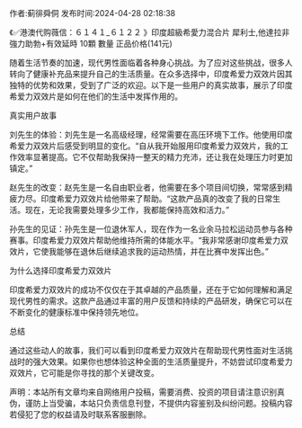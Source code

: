 <p>作者:蓟徘舜侗 发布时间:2024-04-28 02:18:38</p>
<p>《✅港澳代购薇信：６１４１_６１２２ 》印度超級希愛力混合片 犀利士,他達拉非 強力助勃+有效延時 10顆 數量 正品价格(141元) </p>
									<p>随着生活节奏的加速，现代男性面临着各种身心挑战。为了应对这些挑战，很多人转向了健康补充品来提升自己的生活质量。在众多选择中，印度希爱力双效片因其独特的优势和效果，受到了广泛的欢迎。以下是一些用户的真实故事，展示了印度希爱力双效片是如何在他们的生活中发挥作用的。</p><p></p><p>真实用户故事</p><p></p><p>刘先生的体验：刘先生是一名高级经理，经常需要在高压环境下工作。他使用印度希爱力双效片后感受到明显的变化。“自从我开始服用印度希爱力双效片，我的工作效率显著提高。它不仅帮助我保持一整天的精力充沛，还让我在处理压力时更加镇定。”</p><p></p><p>赵先生的改变：赵先生是一名自由职业者，他需要在多个项目间切换，常常感到精疲力尽。印度希爱力双效片给他带来了帮助。“这款产品真的改变了我的日常生活。现在，无论我需要处理多少工作，我都能保持高效和活力。”</p><p></p><p>孙先生的见证：孙先生是一位退休军人，现在作为一名业余马拉松运动员参与各种赛事。印度希爱力双效片帮助他维持所需的体能水平。“我非常感谢印度希爱力双效片，它使我能够在退休后继续追求我的运动热情，并在比赛中发挥出色。”</p><p></p><p>为什么选择印度希爱力双效片</p><p></p><p>印度希爱力双效片的成功不仅仅在于其卓越的产品质量，还在于它如何理解和满足现代男性的需求。这款产品通过丰富的用户反馈和持续的产品研发，确保它可以在不断变化的健康标准中保持领先地位。</p><p></p><p>总结</p><p></p><p>通过这些动人的故事，我们可以看到印度希爱力双效片在帮助现代男性面对生活挑战时的强大效果。如果你也想体验这种全面的生活质量提升，不妨尝试印度希爱力双效片，它可能是你寻找的那个关键改变。</p>				声明：本站所有文章均来自网络用户投稿，需要消费、投资的项目请注意识别真伪，谨防上当受骗，本站只负责信息刊登，不提供内容鉴别及纠纷问题。投稿内容若侵犯了您的权益请及时联系客服删除。				
